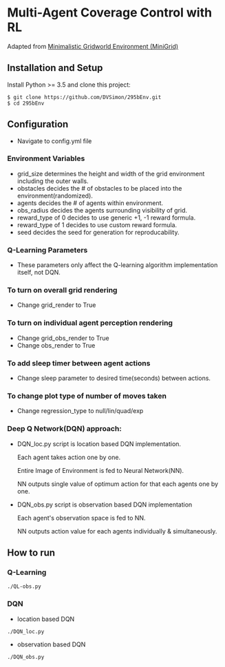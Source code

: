 # Multi-Agent Coverage Control with RL
Adapted from [Minimalistic Gridworld Environment (MiniGrid)](https://github.com/maximecb/gym-minigrid)

## Installation and Setup
Install Python >= 3.5 and clone this project:
```
$ git clone https://github.com/DVSimon/295bEnv.git
$ cd 295bEnv
```


## Configuration
- Navigate to config.yml file

### Environment Variables
- grid_size determines the height and width of the grid environment including the outer walls.
- obstacles decides the # of obstacles to be placed into the environment(randomized).
- agents decides the # of agents within environment.
- obs_radius decides the agents surrounding visibility of grid.
- reward_type of 0 decides to use generic +1, -1 reward formula.
- reward_type of 1 decides to use custom reward formula.
- seed decides the seed for generation for reproducability.

### Q-Learning Parameters
- These parameters only affect the Q-learning algorithm implementation itself, not DQN.

### To turn on overall grid rendering
- Change grid_render to True

### To turn on individual agent perception rendering 
- Change grid_obs_render to True
- Change obs_render to True

### To add sleep timer between agent actions
- Change sleep parameter to desired time(seconds) between actions.

### To change plot type of number of moves taken
- Change regression_type to null/lin/quad/exp

### Deep Q Network(DQN) approach:
- DQN_loc.py script is location based DQN implementation.

  Each agent takes action one by one.

  Entire Image of Environment is fed to Neural Network(NN).
  
  NN outputs single value of optimum action for that each agents one by one.
- DQN_obs.py script is observation based DQN implementation
  
  Each agent's observation space is fed to NN.
  
  NN outputs action value for each agents individually & simultaneously. 
  
## How to run 

### Q-Learning
```
./QL-obs.py
```

### DQN
- location based DQN

```
./DQN_loc.py
```
- observation based DQN

```
./DQN_obs.py
```
